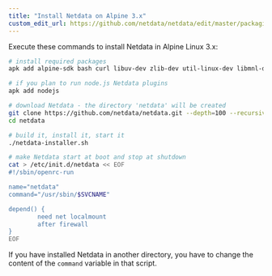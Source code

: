 ```yaml
---
title: "Install Netdata on Alpine 3.x"
custom_edit_url: https://github.com/netdata/netdata/edit/master/packaging/installer/methods/alpine.md
---
```




Execute these commands to install Netdata in Alpine Linux 3.x:

```sh
# install required packages
apk add alpine-sdk bash curl libuv-dev zlib-dev util-linux-dev libmnl-dev gcc make git autoconf automake pkgconfig python3 logrotate

# if you plan to run node.js Netdata plugins
apk add nodejs

# download Netdata - the directory 'netdata' will be created
git clone https://github.com/netdata/netdata.git --depth=100 --recursive
cd netdata

# build it, install it, start it
./netdata-installer.sh

# make Netdata start at boot and stop at shutdown
cat > /etc/init.d/netdata << EOF
#!/sbin/openrc-run

name="netdata"
command="/usr/sbin/$SVCNAME"

depend() {
        need net localmount
        after firewall
}
EOF
```

If you have installed Netdata in another directory, you have to change the content of the `command` variable in that script.


